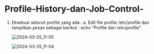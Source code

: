 # Profile-History-dan-Job-Control-




1. Eksekusi seluruh profile yang ada :
    a. Edit file  profile  /etc/profile  dan  tampilkan pesan  sebagai berikut  :    echo  “Profile dari /etc/profile”





   ![2024-03-25_11-05](https://github.com/MayangArinda17/Profile-History-dan-Job-Control-/assets/150981696/56bf5068-442e-4d5b-a714-91edfddb6620)







   ![2024-03-25_11-04](https://github.com/MayangArinda17/Profile-History-dan-Job-Control-/assets/150981696/23313947-7b8b-405d-9460-a502009a98bb)






   
